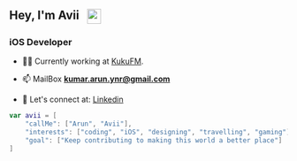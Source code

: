 <h2>Hey, I'm Avii &nbsp <img src="https://media.giphy.com/media/H40GUD3NmdDwgeG82X/giphy.gif" width="25" height="27" align="center"></h2>

<h3>iOS Developer</h3>

- 👨‍💻 Currently working at [KukuFM](https://kukufm.com/).

- 📫 MailBox **kumar.arun.ynr@gmail.com**

- 🤝 Let's connect at: [Linkedin](https://www.linkedin.com/in/arunios7/)

```SWIFT
var avii = [
    "callMe": ["Arun", "Avii"],
    "interests": ["coding", "iOS", "designing", "travelling", "gaming"],
    "goal": ["Keep contributing to making this world a better place"]
]
```
